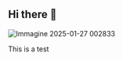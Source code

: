 ## Hi there 👋

![Immagine 2025-01-27 002833](https://github.com/user-attachments/assets/d21377bd-7a77-454d-a5b6-573469c0ffe0)

This is a test

<!--
**aceijgenraam/aceijge![Immagine 2025-01-27 002833](https://github.com/user-attachments/assets/4b0ac9c1-10ef-449f-828d-d40399a704ee)
nraam** is a ✨ _special_ ✨ repository because its `README.md` (this file) appears on your GitHub profile.

Here are some ideas to get you started:

- 🔭 I’m currently working on ...
- 🌱 I’m currently learning ...
- 👯 I’m looking to collaborate on ...
- 🤔 I’m looking for help with ...
- 💬 Ask me about ...
- 📫 How to reach me: ...
- 😄 Pronouns: ...
- ⚡ Fun fact: ...
-->
